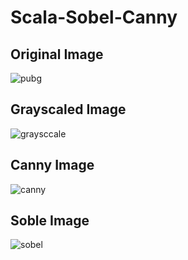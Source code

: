 # Scala-Sobel-Canny
## Original Image
![pubg](https://user-images.githubusercontent.com/13235054/52466901-e30a0f00-2bab-11e9-8458-a832f1cb5c37.jpg)
## Grayscaled Image
![graysccale](https://user-images.githubusercontent.com/13235054/52466962-08971880-2bac-11e9-8092-582a789d5158.jpg)
## Canny Image
![canny](https://user-images.githubusercontent.com/13235054/52466997-1c427f00-2bac-11e9-81ce-e42b938802b6.jpg)
## Soble Image
![sobel](https://user-images.githubusercontent.com/13235054/52467057-4300b580-2bac-11e9-8f3d-438f8d2b5c10.jpg)


